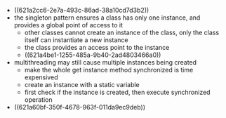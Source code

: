 - ((621a2cc6-2e7a-493c-86ad-38a10cd7d3b2))
- the singleton pattern ensures a class has only one instance, and provides a global point of access to it
	- other classes cannot create an instance of the class, only the class itself can instantiate a new instance
	- the class provides an access point to the instance
	- ((621a4be1-1255-485a-9b40-2ad4803466a0))
- multithreading may still cause multiple instances being created
	- make the whole get instance method synchronized is time expensived
	- create an instance with a static variable
	- first check if the instance is created, then execute synchronized operation
- ((621a60bf-350f-4678-963f-011da9ec9deb))
